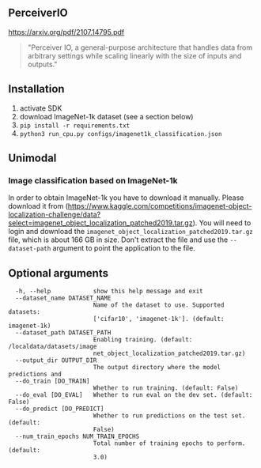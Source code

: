 ## PerceiverIO
https://arxiv.org/pdf/2107.14795.pdf
> "Perceiver IO, a general-purpose architecture that handles data from arbitrary settings while scaling linearly with the size of inputs and outputs."


## Installation
1. activate SDK
2. download ImageNet-1k dataset (see a section below)
3. `pip install -r requirements.txt`
4. `python3 run_cpu.py configs/imagenet1k_classification.json`


## Unimodal
### Image classification based on ImageNet-1k

In order to obtain ImageNet-1k you have to download it manually. Please download it from (https://www.kaggle.com/competitions/imagenet-object-localization-challenge/data?select=imagenet_object_localization_patched2019.tar.gz). You will need to login and download the `imagenet_object_localization_patched2019.tar.gz` file, which is about 166 GB in size. Don't extract the file and use the `--dataset-path` argument to point the application to the file.


## Optional arguments
```
  -h, --help            show this help message and exit
  --dataset_name DATASET_NAME
                        Name of the dataset to use. Supported datasets:
                        ['cifar10', 'imagenet-1k']. (default: imagenet-1k)
  --dataset_path DATASET_PATH
                        Enabling training. (default: /localdata/datasets/image
                        net_object_localization_patched2019.tar.gz)
  --output_dir OUTPUT_DIR
                        The output directory where the model predictions and
  --do_train [DO_TRAIN]
                        Whether to run training. (default: False)
  --do_eval [DO_EVAL]   Whether to run eval on the dev set. (default: False)
  --do_predict [DO_PREDICT]
                        Whether to run predictions on the test set. (default:
                        False)
  --num_train_epochs NUM_TRAIN_EPOCHS
                        Total number of training epochs to perform. (default:
                        3.0)
```
